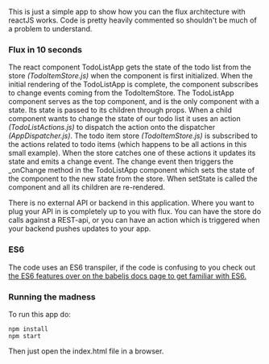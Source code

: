 This is just a simple app to show how you can the flux architecture with reactJS works. Code is pretty heavily commented so shouldn't be much of a problem to understand. 

### Flux in 10 seconds

The react component TodoListApp gets the state of the todo list from the store *(TodoItemStore.js)* when the component is first initialized. When the initial rendering of the TodoListApp is complete, the component subscribes to change events coming from the TodoItemStore. The TodoListApp component serves as the top component, and is the only component with a state. Its state is passed to its children through props. When a child component wants to change the state of our todo list it uses an action *(TodoListActions.js)* to dispatch the action onto the dispatcher *(AppDispatcher.js)*. The todo item store *(TodoItemStore.js)* is subscribed to the actions related to todo items (which happens to be all actions in this small example). When the store catches one of these actions it updates its state and emits a change event. The change event then triggers the _onChange method in the TodoListApp component which sets the state of the component to the new state from the store. When setState is called the component and all its children are re-rendered.  


There is no external API or backend in this application. Where you want to plug your API in is completely up to you with flux. You can have the store do calls against a REST-api, or you can have an action which is triggered when your backend pushes updates to your app. 

### ES6 
The code uses an ES6 transpiler, if the code is confusing to you check out [the ES6 features over on the babeljs docs page to get familiar with ES6.](https://babeljs.io/docs/learn-es6/#ecmascript-6-features)

### Running the madness
To run this app do:
	
```
npm install
npm start
```

Then just open the index.html file in a browser. 